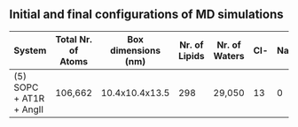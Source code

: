 ## Initial and final configurations of MD simulations

| System                           | Total Nr. of Atoms | Box dimensions (nm) | Nr. of Lipids | Nr. of Waters | Cl- | Na+ |
|----------------------------------|--------------------|---------------------|---------------|---------------|-----|-----|
| (5) SOPC + AT1R + AngII          | 106,662            | 10.4x10.4x13.5      | 298           | 29,050        | 13  |  0  |

